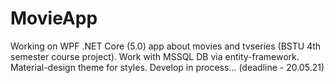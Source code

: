 # MovieApp
Working on WPF .NET Core (5.0) app about movies and tvseries (BSTU 4th semester course project).
Work with MSSQL DB via entity-framework. Material-design theme for styles.
Develop in process... (deadline - 20.05.21)
